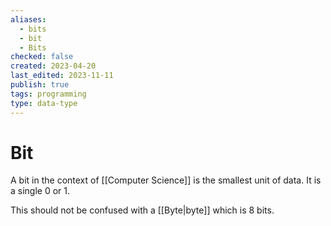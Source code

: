 ```yaml
---
aliases:
  - bits
  - bit
  - Bits
checked: false
created: 2023-04-20
last_edited: 2023-11-11
publish: true
tags: programming
type: data-type
---
```

# Bit

A bit in the context of [[Computer Science]] is the smallest unit of data. It is a single 0 or 1.

This should not be confused with a [[Byte|byte]] which is 8 bits.
